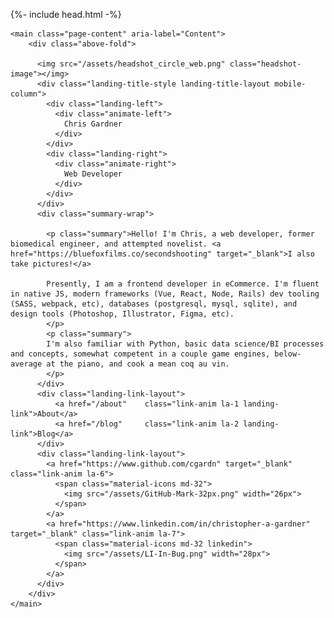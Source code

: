 <!DOCTYPE html>
<html lang="{{ page.lang | default: site.lang | default: "en" }}">

  {%- include head.html -%}

  <body class="light-bg">

    <main class="page-content" aria-label="Content">
		<div class="above-fold">

		  <img src="/assets/headshot_circle_web.png" class="headshot-image"></img>
		  <div class="landing-title-style landing-title-layout mobile-column">
			<div class="landing-left">
			  <div class="animate-left">
				Chris Gardner
			  </div>
			</div>
			<div class="landing-right">
			  <div class="animate-right">
				Web Developer
			  </div>
			</div>
		  </div>
		  <div class="summary-wrap">
			
			<p class="summary">Hello! I'm Chris, a web developer, former biomedical engineer, and attempted novelist. <a href="https://bluefoxfilms.co/secondshooting" target="_blank">I also take pictures!</a>

			Presently, I am a frontend developer in eCommerce. I'm fluent in native JS, modern frameworks (Vue, React, Node, Rails) dev tooling (SASS, webpack, etc), databases (postgresql, mysql, sqlite), and design tools (Photoshop, Illustrator, Figma, etc).
			</p>
			<p class="summary">
			I'm also familiar with Python, basic data science/BI processes and concepts, somewhat competent in a couple game engines, below-average at the piano, and cook a mean coq au vin.
			</p>
		  </div>
		  <div class="landing-link-layout">
			  <a href="/about"    class="link-anim la-1 landing-link">About</a>
			  <a href="/blog"     class="link-anim la-2 landing-link">Blog</a>
		  </div>
		  <div class="landing-link-layout">
			<a href="https://www.github.com/cgardn" target="_blank" class="link-anim la-6">
			  <span class="material-icons md-32">
				<img src="/assets/GitHub-Mark-32px.png" width="26px">
			  </span>
			</a>
			<a href="https://www.linkedin.com/in/christopher-a-gardner" target="_blank" class="link-anim la-7">
			  <span class="material-icons md-32 linkedin">
				<img src="/assets/LI-In-Bug.png" width="28px">
			  </span>
			</a>
		  </div>
		</div>
    </main>

  </body>

</html>
